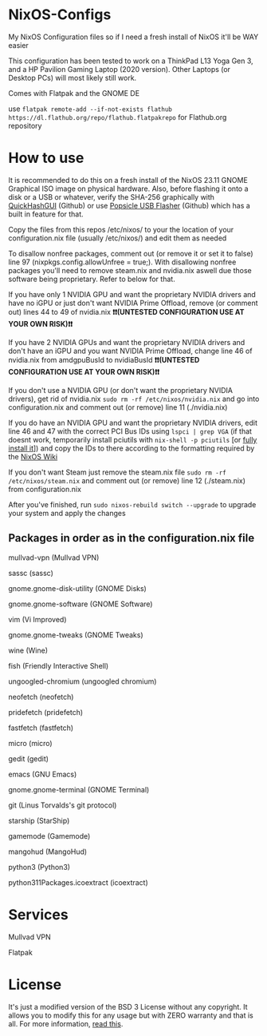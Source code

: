 # NixOS-Configs

My NixOS Configuration files so if I need a fresh install of NixOS it'll be WAY easier

This configuration has been tested to work on a ThinkPad L13 Yoga Gen 3, and a HP Pavilion Gaming Laptop (2020 version). Other Laptops (or Desktop PCs) will most likely still work.

Comes with Flatpak and the GNOME DE

use `flatpak remote-add --if-not-exists flathub https://dl.flathub.org/repo/flathub.flatpakrepo` for Flathub.org repository

# How to use
It is recommended to do this on a fresh install of the NixOS 23.11 GNOME Graphical ISO image on physical hardware. Also, before flashing it onto a disk or a USB or whatever, verify the SHA-256 graphically with [QuickHashGUI](https://github.com/tedsmith/quickhash) (Github) or use [Popsicle USB Flasher](https://github.com/pop-os/popsicle) (Github) which has a built in feature for that.

Copy the files from this repos /etc/nixos/ to your the location of your configuration.nix file (usually /etc/nixos/) and edit them as needed

To disallow nonfree packages, comment out (or remove it or set it to false) line 97 (nixpkgs.config.allowUnfree = true;). With disallowing nonfree packages you'll need to remove steam.nix and nvidia.nix aswell due those software being proprietary. Refer to below for that.

If you have only 1 NVIDIA GPU and want the proprietary NVIDIA drivers and have no iGPU or just don't want NVIDIA Prime Offload, remove (or comment out) lines 44 to 49 of nvidia.nix **❗❗(UNTESTED CONFIGURATION USE AT YOUR OWN RISK)❗❗**

If you have 2 NVIDIA GPUs and want the proprietary NVIDIA drivers and don't have an iGPU and you want NVIDIA Prime Offload, change line 46 of nvidia.nix from amdgpuBusId to nvidiaBusId **❗❗(UNTESTED CONFIGURATION USE AT YOUR OWN RISK)❗❗**

If you don't use a NVIDIA GPU (or don't want the proprietary NVIDIA drivers), get rid of nvidia.nix `sudo rm -rf /etc/nixos/nvidia.nix` and go into configuration.nix and comment out (or remove) line 11 (./nvidia.nix) 

If you do have an NVIDIA GPU and want the proprietary NVIDIA drivers, edit line 46 and 47 with the correct PCI Bus IDs using `lspci | grep VGA` (if that doesnt work, temporarily install pciutils with `nix-shell -p pciutils` [or [fully install it](https://search.nixos.org/packages?channel=23.11&show=pciutils&from=0&size=50&sort=relevance&type=packages&query=pciutils)]) and copy the IDs to there according to the formatting required by the [NixOS Wiki](https://nixos.wiki/wiki/Nvidia)

If you don't want Steam just remove the steam.nix file `sudo rm -rf /etc/nixos/steam.nix` and comment out (or remove) line 12 (./steam.nix) from configuration.nix

After you've finished, run `sudo nixos-rebuild switch --upgrade` to upgrade your system and apply the changes
## Packages in order as in the configuration.nix file
mullvad-vpn (Mullvad VPN)

sassc (sassc)

gnome.gnome-disk-utility (GNOME Disks)

gnome.gnome-software (GNOME Software)

vim (Vi Improved)

gnome.gnome-tweaks (GNOME Tweaks)

wine (Wine)

fish (Friendly Interactive Shell)

ungoogled-chromium (ungoogled chromium)

neofetch (neofetch)

pridefetch (pridefetch)

fastfetch (fastfetch)

micro (micro)

gedit (gedit)

emacs (GNU Emacs)

gnome.gnome-terminal (GNOME Terminal)

git (Linus Torvalds's git protocol)

starship (StarShip)

gamemode (Gamemode)

mangohud (MangoHud)

python3 (Python3)

python311Packages.icoextract (icoextract)

# Services
Mullvad VPN

Flatpak

# License
It's just a modified version of the BSD 3 License without any copyright. It allows you to modify this for any usage but with ZERO warranty and that is all. For more information, [read this](https://github.com/fortunef/NixOS-Configs/blob/main/LICENSE).
